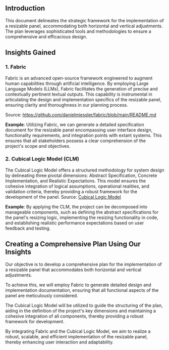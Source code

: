 ## Introduction
This document delineates the strategic framework for the implementation of a resizable panel, accommodating both horizontal and vertical adjustments. The plan leverages sophisticated tools and methodologies to ensure a comprehensive and efficacious design.

## Insights Gained
### 1. Fabric
Fabric is an advanced open-source framework engineered to augment human capabilities through artificial intelligence. By employing Large Language Models (LLMs), Fabric facilitates the generation of precise and contextually pertinent textual outputs. This capability is instrumental in articulating the design and implementation specifics of the resizable panel, ensuring clarity and thoroughness in our planning process.

Source: https://github.com/danielmiessler/fabric/blob/main/README.md

**Example**: Utilizing Fabric, we can generate a detailed specification document for the resizable panel encompassing user interface design, functionality requirements, and integration points with extant systems. This ensures that all stakeholders possess a clear comprehension of the project's scope and objectives.

### 2. Cubical Logic Model (CLM)
The Cubical Logic Model offers a structured methodology for system design by delineating three pivotal dimensions: Abstract Specification, Concrete Implementation, and Realistic Expectations. This model ensures the cohesive integration of logical assumptions, operational realities, and validation criteria, thereby providing a robust framework for the development of the panel.
Source: [Cubical Logic Model](src/assets/md/Cubical%20Logic%20Model.md)

**Example**: By applying the CLM, the project can be decomposed into manageable components, such as defining the abstract specifications for the panel's resizing logic, implementing the resizing functionality in code, and establishing realistic performance expectations based on user feedback and testing.

## Creating a Comprehensive Plan Using Our Insights

Our objective is to develop a comprehensive plan for the implementation of a resizable panel that accommodates both horizontal and vertical adjustments.

To achieve this, we will employ Fabric to generate detailed design and implementation documentation, ensuring that all functional aspects of the panel are meticulously considered.

The Cubical Logic Model will be utilized to guide the structuring of the plan, aiding in the definition of the project's key dimensions and maintaining a cohesive integration of all components, thereby providing a robust framework for development.

By integrating Fabric and the Cubical Logic Model, we aim to realize a robust, scalable, and efficient implementation of the resizable panel, thereby enhancing user interaction and adaptability.

